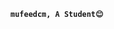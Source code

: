 **`mufeedcm, A Student😊`**

<!-- 
# mufeedcm <img src="https://media4.giphy.com/media/2upjCjg1mWDypXxPw9/giphy.gif?cid=790b76115842c8205fb50fad2826acd5ed1736d898875675&rid=giphy.gif&ct=s" width="50">
**`student`**

- Hi, I'm Mufeed a Student. I enjoy creating the stuff i like when i have free time.😊
 -->
